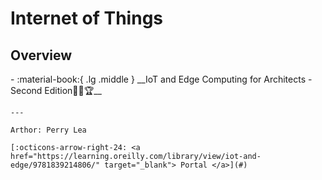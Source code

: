 # Internet of Things

## Overview

<div class="grid cards" markdown>
-  :material-book:{ .lg .middle } __IoT and Edge Computing for Architects - Second Edition🎯✅🏆__

    ---

    Arthor: Perry Lea

    [:octicons-arrow-right-24: <a href="https://learning.oreilly.com/library/view/iot-and-edge/9781839214806/" target="_blank"> Portal </a>](#)

</div>